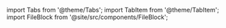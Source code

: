 import Tabs from '@theme/Tabs';
import TabItem from '@theme/TabItem';
import FileBlock from '@site/src/components/FileBlock';

<Tabs>
  <TabItem value="js" label="JavaScript">
    <FileBlock file="demo/hello.js" />
  </TabItem>

  <TabItem value="py" label="Python">
    <FileBlock file="demo/hello.py" />
  </TabItem>

  <TabItem value="java" label="Java">
    <FileBlock file="demo/hello.java" />
  </TabItem>
</Tabs>
